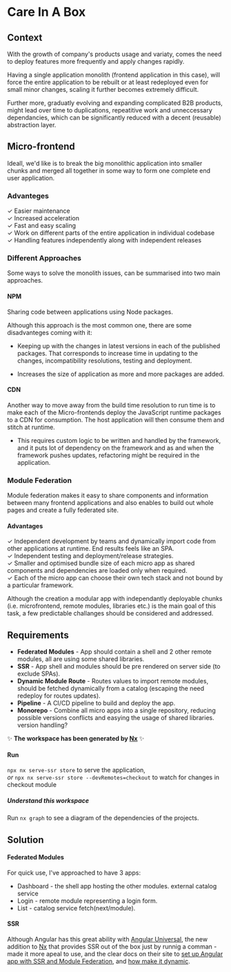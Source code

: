 # Care In A Box

## Context 

With the growth of company's products usage and variaty, comes the need to deploy features more frequently and apply changes rapidly.  
 
Having a single application monolith (frontend application in this case), will force the entire application to be rebuilt or at least redeployed even for small minor changes, scaling it further becomes extremely difficult.  

Further more, graduatly evolving and expanding complicated B2B products, might lead over time to duplications, repeatitive work and unneccessary dependancies, which can be significantly reduced with a decent (reusable) abstraction layer.  

## Micro-frontend

Ideall, we'd like is to break the big monolithic application into smaller chunks and merged all together in some way to form one complete end user application.  

### Advanteges  

✓ Easier maintenance  
✓ Increased acceleration  
✓ Fast and easy scaling  
✓ Work on different parts of the entire application in individual codebase   
✓ Handling features independently along with independent releases    

### Different Approaches  

Some ways to solve the monolith issues, can be summarised into two main approaches.

#### NPM  

Sharing code between applications using Node packages.

Although this approach is the most common one, there are some disadvanteges coming with it:

* Keeping up with the changes in latest versions in each of the published packages. That corresponds to increase time in updating to the changes, incompatibility resolutions, testing and deployment. 

* Increases the size of application as more and more packages are added.

#### CDN

Another way to move away from the build time resolution to run time is to make each of the Micro-frontends deploy the JavaScript runtime packages to a CDN for consumption. The host application will then consume them and stitch at runtime.  

* This requires custom logic to be written and handled by the framework, and it puts lot of dependency on the framework and as and when the framework pushes updates, refactoring might be required in the application.

### Module Federation  

Module federation makes it easy to share components and information between many frontend applications and also enables to build out whole pages and create a fully federated site.

#### Advantages

✓ Independent development by teams and dynamically import code from other applications at runtime. End results feels like an SPA.  
✓ Independent testing and deployment/release strategies.  
✓ Smaller and optimised bundle size of each micro app as shared components and dependencies are loaded only when required.  
✓ Each of the micro app can choose their own tech stack and not bound by a particular framework.  


Although the creation a modular app with independantly deployable chunks (i.e. microfrontend, remote modules, libraries etc.) is the main goal of this task, a few predictable challanges should be considered and addressed.  


## Requirements

- **Federated Modules** - App should contain a shell and 2 other remote modules, all are using some shared libraries.
- **SSR** - App shell and modules should be pre rendered on server side (to exclude SPAs).
- **Dynamic Module Route** - Routes values to import remote modules, should be fetched dynamically from a catalog (escaping the need redeploy for routes updates).
- **Pipeline** - A CI/CD pipeline to build and deploy the app.
- **Monorepo** - Combine all micro apps into a single repository, reducing possible versions conflicts and easying the usage of shared libraries.
version handling?

✨ **The workspace has been generated by [Nx](https://nx.dev)** ✨

#### Run  

`npx nx serve-ssr store` to serve the application,  
*or* `npx nx serve-ssr store --devRemotes=checkout` to watch for changes in checkout module

  
##### Understand this workspace

Run `nx graph` to see a diagram of the dependencies of the projects.  

## Solution  
 
#### Federated Modules

For quick use, I've approached to have 3 apps:

* Dashboard - the shell app hosting the other modules. external catalog service 
* Login - remote module representing a login form.
* List - catalog service fetch(next/module).

#### SSR 

Although Angular has this great ability with [Angular Universal](https://angular.io/guide/universal), the new addition to [Nx](https://nx.dev/getting-started/intro) that provides SSR out of the box just by runnig a comman - made it more apeal to use, and the clear docs on their site to [set up Angular app with SSR and Module Federation](https://nx.dev/recipes/module-federation/module-federation-with-ssr), and [how make it dynamic](https://nx.dev/recipes/module-federation/dynamic-module-federation-with-angular). 
